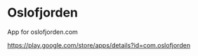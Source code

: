 # Oslofjorden
App for oslofjorden.com


https://play.google.com/store/apps/details?id=com.oslofjorden
